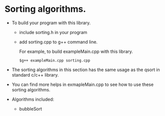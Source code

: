 # Sorting algorithms.

* To build your program with this library.
    * include sorting.h in your program
    * add sorting.cpp to g++ command line.

         For example, to build exampleMain.cpp with this library.
      
          $g++ exampleMain.cpp sorting.cpp
* The sorting algorithms in this section has the same usage as the qsort in standard c/c++ library.

* You can find more helps in exmapleMain.cpp to see how to use these sorting algorithms.

* Algorithms included:
    * bubbleSort